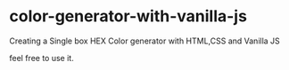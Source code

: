 # color-generator-with-vanilla-js

Creating a Single box HEX Color generator with HTML,CSS and Vanilla JS

feel free to use it.
